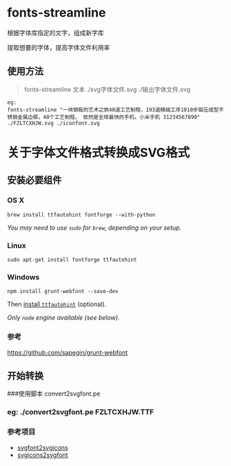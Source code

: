 fonts-streamline
================

根据字体库指定的文字，组成新字库

提取想要的字体，提高字体文件利用率

## 使用方法

> fonts-streamline 文本 ./svg字体文件.svg ./输出字体文件.svg

```
eg:
fonts-streamline "一块钢板的艺术之旅40道工艺制程，193道精细工序1010步锻压成型不锈钢金属边框，40个工艺制程。 依然是全球最快的手机。小米手机 31234567890" ./FZLTCXHJW.svg ./iconfont.svg
```

# 关于字体文件格式转换成SVG格式

## 安装必要组件

### OS X

```
brew install ttfautohint fontforge --with-python
```

*You may need to use `sudo` for `brew`, depending on your setup.*


### Linux

```
sudo apt-get install fontforge ttfautohint
```


### Windows

```
npm install grunt-webfont --save-dev
```

Then [install `ttfautohint`](http://www.freetype.org/ttfautohint/#download) (optional).

*Only `node` engine available (see below).*


### 参考 

https://github.com/sapegin/grunt-webfont


## 开始转换

###使用脚本 convert2svgfont.pe

### eg: ./convert2svgfont.pe FZLTCXHJW.TTF


### 参考项目

* [svgfont2svgicons](https://github.com/nfroidure/svgfont2svgicons)
* [svgicons2svgfont](https://github.com/nfroidure/svgicons2svgfont)
